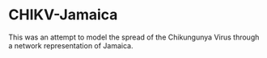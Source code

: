 # CHIKV-Jamaica
This was an attempt to model the spread of the Chikungunya Virus through a network representation of Jamaica.
